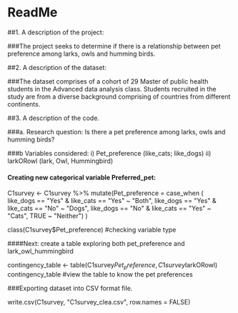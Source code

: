 # ReadMe

##1. A description of the project:

###The project seeks to determine if there is a relationship between pet preference among larks, owls and humming birds.
  
##2. A description of the dataset:

###The dataset comprises of a cohort of 29 Master of public health students in the Advanced data analysis class. Students recruited in the study are from a diverse background comprising of countries from different continents.
  
##3. A description of the code.

###a. Research question: Is there a pet preference among larks, owls and humming birds?

###b Variables considered: i) Pet_preference (like_cats; like_dogs) ii) larkORowl (lark, Owl, Hummingbird)

  #### Creating new categorical variable Preferred_pet:

C1survey <- C1survey %>% 
  mutate(Pet_preference = case_when (
    like_dogs == "Yes" & like_cats == "Yes" ~ "Both",
    like_dogs == "Yes" & like_cats == "No" ~ "Dogs",
    like_dogs == "No" & like_cats == "Yes" ~ "Cats",
                                     TRUE ~ "Neither") )

class(C1survey$Pet_preference) #checking variable type

####Next: create a table exploring both pet_preference and lark_owl_hummingbird 

contingency_table <- table(C1survey$Pet_preference, C1survey$larkORowl)
contingency_table #view the table to know the pet preferences

###Exporting dataset into CSV format file.

write.csv(C1survey, "C1survey_clea.csv", row.names = FALSE)

